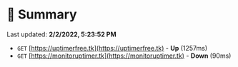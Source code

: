 # 📖 Summary
Last updated: **2/2/2022, 5:23:52 PM**

- `GET` [https://uptimerfree.tk](https://uptimerfree.tk) - **Up** (1257ms)
- `GET` [https://monitoruptimer.tk](https://monitoruptimer.tk) - **Down** (90ms)
